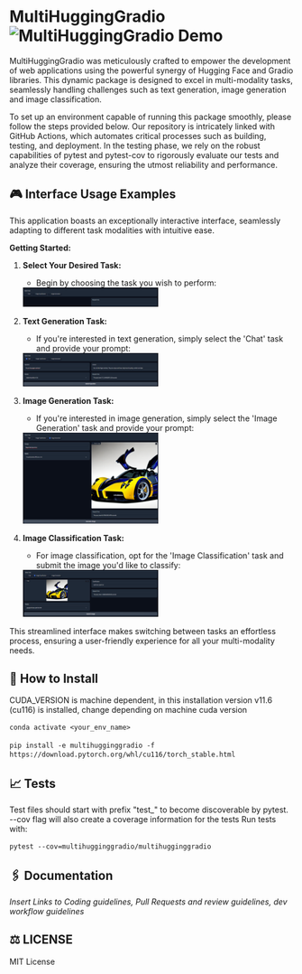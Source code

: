 MultiHuggingGradio  ![MultiHuggingGradio Demo](https://github.com/LPFerreira33/MultiHuggingGradio/actions/workflows/env_creation_linter_and_tests.yml/badge.svg)
===================

MultiHuggingGradio was meticulously crafted to empower the development of web applications using the powerful synergy of Hugging Face and Gradio libraries. This dynamic package is designed to excel in multi-modality tasks, seamlessly handling challenges such as text generation, image generation and image classification.

To set up an environment capable of running this package smoothly, please follow the steps provided below. Our repository is intricately linked with GitHub Actions, which automates critical processes such as building, testing, and deployment. In the testing phase, we rely on the robust capabilities of pytest and pytest-cov to rigorously evaluate our tests and analyze their coverage, ensuring the utmost reliability and performance.


## 🎮 Interface Usage Examples
This application boasts an exceptionally interactive interface, seamlessly adapting to different task modalities with intuitive ease.

**Getting Started:**

1. **Select Your Desired Task:**
   - Begin by choosing the task you wish to perform:

   <img src="./readme_images/multihugginggradio_init.png" alt="Task Selection" style="max-width: 50%;"/>

2. **Text Generation Task:**
   - If you're interested in text generation, simply select the 'Chat' task and provide your prompt:

   <img src="./readme_images/multihugginggradio_text_generation.png" alt="Text Generation" style="max-width: 50%;"/>

3. **Image Generation Task:**
   - If you're interested in image generation, simply select the 'Image Generation' task and provide your prompt:

   <img src="./readme_images/multihugginggradio_image_generation.png" alt="Image Generation" style="max-width: 50%;"/>

4. **Image Classification Task:**
   - For image classification, opt for the 'Image Classification' task and submit the image you'd like to classify:

   <img src="./readme_images/multihugginggradio_image_classification.png" alt="Image Classification" style="max-width: 50%;"/>

This streamlined interface makes switching between tasks an effortless process, ensuring a user-friendly experience for all your multi-modality needs.


## 📐 How to Install

CUDA_VERSION is machine dependent, in this installation version v11.6 (cu116) is installed, change depending on machine cuda version 
```shell
conda activate <your_env_name>

pip install -e multihugginggradio -f https://download.pytorch.org/whl/cu116/torch_stable.html
```

## 📈 Tests

Test files should start with prefix "test_" to become discoverable by pytest. --cov flag will also create a coverage information for the tests
Run tests with:
```shell
pytest --cov=multihugginggradio/multihugginggradio
```

## 🖇️ Documentation
*Insert Links to Coding guidelines, Pull Requests and review guidelines, dev workflow guidelines*

## ⚖️ LICENSE
MIT License